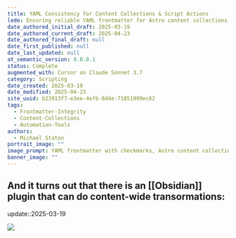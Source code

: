 ```yaml
---
title: YAML Consistency for Content Collections & Script Actions
lede: Ensuring reliable YAML frontmatter for Astro content collections and script automation—approaches, pitfalls, and tooling support.
date_authored_initial_draft: 2025-03-19
date_authored_current_draft: 2025-04-23
date_authored_final_draft: null
date_first_published: null
date_last_updated: null
at_semantic_version: 0.0.0.1
status: Complete
augmented_with: Cursor on Claude Sonnet 3.7
category: Scripting
date_created: 2025-03-19
date_modified: 2025-04-23
site_uuid: b23913f7-e3ee-4efb-8d4e-71851999ec62
tags:
  - Frontmatter-Integrity
  - Content-Collections
  - Automation-Tools
authors:
  - Michael Staton
portrait_image: ""
image_prompt: YAML frontmatter with checkmarks, Astro content collection icons, and script automation visualized in a modern workspace.
banner_image: ""
---
```


## And it turns out that there is an [[Obsidian]] plugin that can do content-wide transormations:
update::2025-03-19

![](https://i.imgur.com/MCaqrGg.png)
